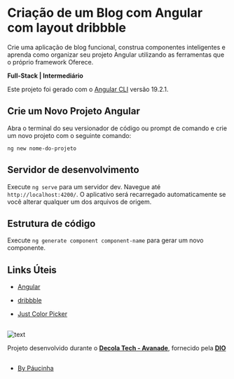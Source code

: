 # Criação de um Blog com Angular com layout dribbble

Crie uma aplicação de blog funcional, construa componentes inteligentes e aprenda como organizar seu projeto Angular utilizando as ferramentas que o próprio framework Oferece.

**Full-Stack | Intermediário**

Este projeto foi gerado com o [Angular CLI](https://angular.dev/tutorials/first-app) versão 19.2.1.

## Crie um Novo Projeto Angular

Abra o terminal do seu versionador de código ou prompt de comando e crie um novo projeto com o seguinte comando:

```angular
ng new nome-do-projeto
```

## Servidor de desenvolvimento

Execute `ng serve` para um servidor dev. Navegue até `http://localhost:4200/`. O aplicativo será recarregado automaticamente se você alterar qualquer um dos arquivos de origem.

## Estrutura de código

Execute `ng generate component component-name` para gerar um novo componente. 

## Links Úteis

* [Angular](https://angular.dev/tutorials/first-app)

* [dribbble](https://dribbble.com/)

* [Just Color Picker](https://annystudio.com/software/colorpicker/)

##

![text](https://assets.dio.me/ZBn61yjmIoS_KQ-UT2E5dwVnvtQVkqG0s8Hzo5X9y4k/f:webp/h:221/q:80/L3RyYWNrcy9jb3Zlci85NGZkNmRkZi0zZDE2LTRlYTUtYmM1ZC05ZTA4ZGY0NDJlMzMucG5n)

Projeto desenvolvido durante o [**Decola Tech - Avanade**](https://www.dio.me/bootcamp/decola-tech-2025), fornecido pela [**DIO**](https://www.dio.me/)

##

- [By Páucinha](https://github.com/Paucinha)